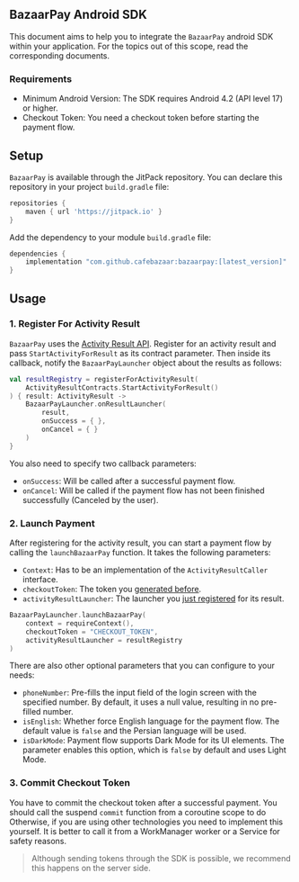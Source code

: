 ## BazaarPay Android SDK

This document aims to help you to integrate the `BazaarPay` android SDK within your application. For
the topics out of this scope, read the corresponding documents.

### Requirements

- Minimum Android Version: The SDK requires Android 4.2 (API level 17) or higher.
- Checkout Token: You need a checkout token before starting the payment flow.

## Setup

`BazaarPay` is available through the JitPack repository. You can declare this repository in your
project `build.gradle` file:

```groovy
repositories {
    maven { url 'https://jitpack.io' }
}
```

Add the dependency to your module `build.gradle` file:

```groovy
dependencies {
    implementation "com.github.cafebazaar:bazaarpay:[latest_version]"
}
```

## Usage

### 1. Register For Activity Result

`BazaarPay` uses
the [Activity Result API](https://developer.android.com/training/basics/intents/result). Register
for an activity result and pass `StartActivityForResult` as its contract parameter. Then inside its
callback, notify the `BazaarPayLauncher` object about the results as follows:

```kotlin
val resultRegistry = registerForActivityResult(
    ActivityResultContracts.StartActivityForResult()
) { result: ActivityResult ->
    BazaarPayLauncher.onResultLauncher(
        result,
        onSuccess = { },
        onCancel = { }
    )
}
```

You also need to specify two callback parameters:

* `onSuccess`: Will be called after a successful payment flow.
* `onCancel`: Will be called if the payment flow has not been finished successfully (Canceled by the
  user).

### 2. Launch Payment

After registering for the activity result, you can start a payment flow by calling
the `launchBazaarPay` function. It takes the following parameters:

* `Context`: Has to be an implementation of the `ActivityResultCaller` interface.
* `checkoutToken`: The token you [generated before](#checkout-token).
* `activityResultLauncher`: The launcher you [just registered](#1-register-for-activity-result) for
  its result.

```kotlin
BazaarPayLauncher.launchBazaarPay(
    context = requireContext(),
    checkoutToken = "CHECKOUT_TOKEN",
    activityResultLauncher = resultRegistry
)
```

There are also other optional parameters that you can configure to your needs:

* `phoneNumber`: Pre-fills the input field of the login screen with the specified number. By
  default, it uses a null value, resulting in no pre-filled number.
* `isEnglish`: Whether force English language for the payment flow. The default value is `false` and
  the Persian language will be used.
* `isDarkMode`: Payment flow supports Dark Mode for its UI elements. The parameter enables this
  option, which is `false` by default and uses Light Mode.

### 3. Commit Checkout Token

You have to commit the checkout token after a successful payment. You should call the
suspend `commit` function from a coroutine scope to do Otherwise, if you are using other
technologies you need to implement this yourself. It is better to call it from a WorkManager worker
or a Service for safety reasons.

> Although sending tokens through the SDK is possible, we recommend this happens on the server
> side. 
